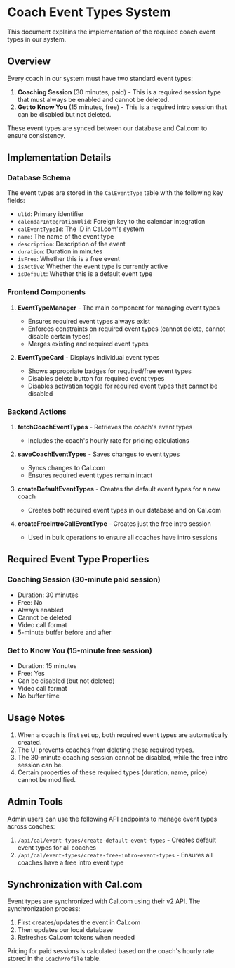 # Coach Event Types System

This document explains the implementation of the required coach event types in our system.

## Overview

Every coach in our system must have two standard event types:

1. **Coaching Session** (30 minutes, paid) - This is a required session type that must always be enabled and cannot be deleted.
2. **Get to Know You** (15 minutes, free) - This is a required intro session that can be disabled but not deleted.

These event types are synced between our database and Cal.com to ensure consistency.

## Implementation Details

### Database Schema

The event types are stored in the `CalEventType` table with the following key fields:

- `ulid`: Primary identifier
- `calendarIntegrationUlid`: Foreign key to the calendar integration
- `calEventTypeId`: The ID in Cal.com's system
- `name`: The name of the event type
- `description`: Description of the event
- `duration`: Duration in minutes
- `isFree`: Whether this is a free event
- `isActive`: Whether the event type is currently active
- `isDefault`: Whether this is a default event type

### Frontend Components

1. **EventTypeManager** - The main component for managing event types
   - Ensures required event types always exist
   - Enforces constraints on required event types (cannot delete, cannot disable certain types)
   - Merges existing and required event types

2. **EventTypeCard** - Displays individual event types
   - Shows appropriate badges for required/free event types
   - Disables delete button for required event types
   - Disables activation toggle for required event types that cannot be disabled

### Backend Actions

1. **fetchCoachEventTypes** - Retrieves the coach's event types
   - Includes the coach's hourly rate for pricing calculations

2. **saveCoachEventTypes** - Saves changes to event types
   - Syncs changes to Cal.com
   - Ensures required event types remain intact

3. **createDefaultEventTypes** - Creates the default event types for a new coach
   - Creates both required event types in our database and on Cal.com

4. **createFreeIntroCallEventType** - Creates just the free intro session
   - Used in bulk operations to ensure all coaches have intro sessions

## Required Event Type Properties

### Coaching Session (30-minute paid session)
- Duration: 30 minutes
- Free: No
- Always enabled
- Cannot be deleted
- Video call format
- 5-minute buffer before and after

### Get to Know You (15-minute free session)
- Duration: 15 minutes
- Free: Yes
- Can be disabled (but not deleted)
- Video call format
- No buffer time

## Usage Notes

1. When a coach is first set up, both required event types are automatically created.
2. The UI prevents coaches from deleting these required types.
3. The 30-minute coaching session cannot be disabled, while the free intro session can be.
4. Certain properties of these required types (duration, name, price) cannot be modified.

## Admin Tools

Admin users can use the following API endpoints to manage event types across coaches:

1. `/api/cal/event-types/create-default-event-types` - Creates default event types for all coaches
2. `/api/cal/event-types/create-free-intro-event-types` - Ensures all coaches have a free intro event type

## Synchronization with Cal.com

Event types are synchronized with Cal.com using their v2 API. The synchronization process:

1. First creates/updates the event in Cal.com
2. Then updates our local database
3. Refreshes Cal.com tokens when needed

Pricing for paid sessions is calculated based on the coach's hourly rate stored in the `CoachProfile` table. 